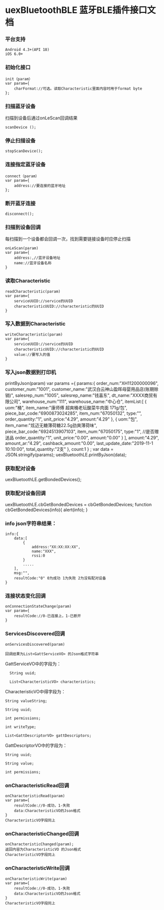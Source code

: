 # uexBluetoothBLE 蓝牙BLE插件接口文档


### 平台支持

```
Android 4.3+(API 18)
iOS 6.0+
```


### 初始化接口

```
init（param）
var param={
    charFormat://可选。读取Characteristic里面内容时用于format byte
};

```

### 扫描蓝牙设备
扫描到设备后通过onLeScan回调结果

```
scanDevice ();

```

### 停止扫描设备

```
stopScanDevice();
```

### 连接指定蓝牙设备
```
connect（param）
var param={
    address://要连接的蓝牙地址
};
```

### 断开蓝牙连接
```
disconnect();
```


### 扫描到设备回调
每扫描到一个设备都会回调一次，找到需要链接设备时应停止扫描

```
onLeScan(param)
var param={
	address:,//蓝牙设备地址
	name://蓝牙设备名称
}
```

### 读取Characteristic


```
readCharacteristic(param)
var param={
	serviceUUID://service的UUID
	characteristicUUID://characteristic的UUID
}
```

### 写入数据到Characteristic

```
writeCharacteristic(param)
var param={
	serviceUUID://service的UUID
	characteristicUUID://characteristic的UUID
	value://要写入的值
}
```
### 写入json数据到打印机
printByJson(param)
var params ={
    params:{
           order_num:"XH11200000096",
           customer_num:"1001",
           customer_name:"武汉白云神山盈晖母婴用品店(账期赊销)",
           salesrep_num:"1005",
           salesrep_name:"钱喜东",
           dt_name:"XXXX商贸有限公司",
           warehouse_num:"111",
           warehouse_name:"中心仓",
           itemList:[
               {
                   uom:"桶",
                   item_name:"康师傅 超爽桶老坛酸菜牛肉面 171g/包",
                   piece_bar_code:"6900873024285",
                   item_num:"67050132",
                   type:"",
                   order_quantity:"1",
                   unit_price:"4.29",
                   amount:"4.29"
               },
               {
                  uom:"包",
                  item_name:"炫迈无糖薄荷糖22.5g劲爽薄荷味",
                  piece_bar_code:"6924513907103",
                  item_num:"67050175",
                  type:"1",  //是否赠送品
                  order_quantity:"1",
                  unit_price:"0.00",
                  amount:"0.00"
              }
           ],
           amount:"4.29",
           amount_ar:"4.29",
           cashback_amount:"0.00",
           last_update_date:"2019-11-1 10:10:00",
           total_quantity:"2支"
        },
    count:1
} ;
var data = JSON.stringify(params);
uexBluetoothLE.printByJson(data);

### 获取配对设备
 uexBluetoothLE.getBondedDevices();

### 获取配对设备回调
uexBluetoothLE.cbGetBondedDevices = cbGetBondedDevices;
function cbGetBondedDevices(info){
    alert(info);
}

### info json字符串结果：
    info:{
        data:[
            {
                address:"XX:XX:XX:XX",
                name:"XXX",
                rssi:0
            }
            .....
        ],
        msg:"",
        resultCode:"0" 0为成功 1为失败 2为没有配对设备
    }


### 连接状态变化回调

```
onConnectionStateChange(param)
var param={
	resultCode://0-已连接上，1-已断开
}
```
### ServicesDiscovered回调

```
onServicesDiscovered(param)

回调结果为List<GattServiceVO> 的Json格式字符串

```

GattServiceVO中的字段为：

```
  String uuid;
  
  List<CharacteristicVO> characteristics;
```
CharacteristicVO中得字段为：

```
String valueString;

String uuid;

int permissions;

int writeType;

List<GattDescriptorVO> gattDescriptors;

```
GattDescriptorVO中的字段为：

```
String uuid;

String value;

int permissions;
```

### onCharacteristicRead回调

```
onCharacteristicRead(param)
var param={
	resultCode://0-成功，1-失败
	data:CharacteristicVO的Json格式
}
CharacteristicVO字段同上
```

### onCharacteristicChanged回调

```
onCharacteristicChanged(param);
返回内容为CharacteristicVO 的Json格式
CharacteristicVO字段同上
```

### onCharacteristicWrite回调

```
onCharacteristicWrite(param)
var param={
	resultCode://0-成功，1-失败
	data:CharacteristicVO的Json格式
}
CharacteristicVO字段同上

```

### 



